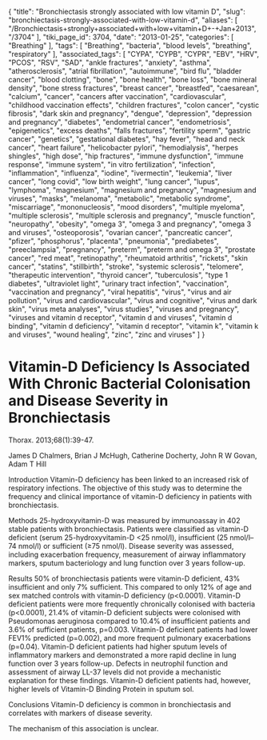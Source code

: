 {
    "title": "Bronchiectasis strongly associated with low vitamin D",
    "slug": "bronchiectasis-strongly-associated-with-low-vitamin-d",
    "aliases": [
        "/Bronchiectasis+strongly+associated+with+low+vitamin+D+-+Jan+2013",
        "/3704"
    ],
    "tiki_page_id": 3704,
    "date": "2013-01-25",
    "categories": [
        "Breathing"
    ],
    "tags": [
        "Breathing",
        "bacteria",
        "blood levels",
        "breathing",
        "respiratory"
    ],
    "associated_tags": [
        "CYPA",
        "CYPB",
        "CYPR",
        "EBV",
        "HRV",
        "PCOS",
        "RSV",
        "SAD",
        "ankle fractures",
        "anxiety",
        "asthma",
        "atherosclerosis",
        "atrial fibrillation",
        "autoimmune",
        "bird flu",
        "bladder cancer",
        "blood clotting",
        "bone",
        "bone health",
        "bone loss",
        "bone mineral density",
        "bone stress fractures",
        "breast cancer",
        "breastfed",
        "caesarean",
        "calcium",
        "cancer",
        "cancers after vaccination",
        "cardiovascular",
        "childhood vaccination effects",
        "children fractures",
        "colon cancer",
        "cystic fibrosis",
        "dark skin and pregnancy",
        "dengue",
        "depression",
        "depression and pregnancy",
        "diabetes",
        "endometrial cancer",
        "endometriosis",
        "epigenetics",
        "excess deaths",
        "falls fractures",
        "fertility sperm",
        "gastric cancer",
        "genetics",
        "gestational diabetes",
        "hay fever",
        "head and neck cancer",
        "heart failure",
        "helicobacter pylori",
        "hemodialysis",
        "herpes shingles",
        "high dose",
        "hip fractures",
        "immune dysfunction",
        "immune response",
        "immune system",
        "in vitro fertilization",
        "infection",
        "inflammation",
        "influenza",
        "iodine",
        "ivermectin",
        "leukemia",
        "liver cancer",
        "long covid",
        "low birth weight",
        "lung cancer",
        "lupus",
        "lymphoma",
        "magnesium",
        "magnesium and pregnancy",
        "magnesium and viruses",
        "masks",
        "melanoma",
        "metabolic",
        "metabolic syndrome",
        "miscarriage",
        "mononucleosis",
        "mood disorders",
        "multiple myeloma",
        "multiple sclerosis",
        "multiple sclerosis and pregnancy",
        "muscle function",
        "neuropathy",
        "obesity",
        "omega 3",
        "omega 3 and pregnancy",
        "omega 3 and viruses",
        "osteoporosis",
        "ovarian cancer",
        "pancreatic cancer",
        "pfizer",
        "phosphorus",
        "placenta",
        "pneumonia",
        "prediabetes",
        "preeclampsia",
        "pregnancy",
        "preterm",
        "preterm and omega 3",
        "prostate cancer",
        "red meat",
        "retinopathy",
        "rheumatoid arthritis",
        "rickets",
        "skin cancer",
        "statins",
        "stillbirth",
        "stroke",
        "systemic sclerosis",
        "telomere",
        "therapeutic intervention",
        "thyroid cancer",
        "tuberculosis",
        "type 1 diabetes",
        "ultraviolet light",
        "urinary tract infection",
        "vaccination",
        "vaccination and pregnancy",
        "viral hepatitis",
        "virus",
        "virus and air pollution",
        "virus and cardiovascular",
        "virus and cognitive",
        "virus and dark skin",
        "virus meta analyses",
        "virus studies",
        "viruses and pregnancy",
        "viruses and vitamin d receptor",
        "vitamin d and viruses",
        "vitamin d binding",
        "vitamin d deficiency",
        "vitamin d receptor",
        "vitamin k",
        "vitamin k and viruses",
        "wound healing",
        "zinc",
        "zinc and viruses"
    ]
}


# Vitamin-D Deficiency Is Associated With Chronic Bacterial Colonisation and Disease Severity in Bronchiectasis

Thorax. 2013;68(1):39-47. 

James D Chalmers, Brian J McHugh, Catherine Docherty, John R W Govan, Adam T Hill

Introduction Vitamin-D deficiency has been linked to an increased risk of respiratory infections. The objective of this study was to determine the frequency and clinical importance of vitamin-D deficiency in patients with bronchiectasis.

Methods 25-hydroxyvitamin-D was measured by immunoassay in 402 stable patients with bronchiectasis. Patients were classified as vitamin-D deficient (serum 25-hydroxyvitamin-D <25 nmol/l), insufficient (25 nmol/l–74 nmol/l) or sufficient (≥75 nmol/l). Disease severity was assessed, including exacerbation frequency, measurement of airway inflammatory markers, sputum bacteriology and lung function over 3 years follow-up.

Results 50% of bronchiectasis patients were vitamin-D deficient, 43% insufficient and only 7% sufficient. This compared to only 12% of age and sex matched controls with vitamin-D deficiency (p<0.0001). Vitamin-D deficient patients were more frequently chronically colonised with bacteria (p<0.0001), 21.4% of vitamin-D deficient subjects were colonised with Pseudomonas aeruginosa compared to 10.4% of insufficient patients and 3.6% of sufficient patients, p=0.003. Vitamin-D deficient patients had lower FEV1% predicted (p=0.002), and more frequent pulmonary exacerbations (p=0.04). Vitamin-D deficient patients had higher sputum levels of inflammatory markers and demonstrated a more rapid decline in lung function over 3 years follow-up. Defects in neutrophil function and assessment of airway LL-37 levels did not provide a mechanistic explanation for these findings. Vitamin-D deficient patients had, however, higher levels of Vitamin-D Binding Protein in sputum sol.

Conclusions Vitamin-D deficiency is common in bronchiectasis and correlates with markers of disease severity. 

The mechanism of this association is unclear.